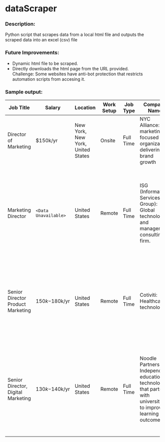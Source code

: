 # dataScraper
### Description:
Python script that scrapes data from a local html file and outputs the scraped data into an excel (csv) file <br>

### Future Improvements:
* Dynamic html file to be scraped.
* Directly downloads the html page from the URL provided. <br>
  Challenge: Some websites have anti-bot protection that restricts automation scripts from accesing it.

### Sample output:

| Job Title                         | Salary           | Location                                      | Work Setup | Job Type  | Company Name                                                                 | Qualifications                                                                                                                                                                                                                                      | Tools                                                                                                        |
|-----------------------------------|------------------|-----------------------------------------------|-------------|------------|------------------------------------------------------------------------------|------------------------------------------------------------------------------------------------------------------------------------------------------------------------------------------------------------------------------------------------------|--------------------------------------------------------------------------------------------------------------|
| Director of Marketing             | $150k/yr         | New York, New York, United States             | Onsite      | Full Time  | NYC Alliance: A marketing-focused organization delivering brand growth       | `<Data Unavailable>`                                                                                                                                                                                                                                | `<Data Unavailable>`                                                                                         |
| Marketing Director                | `<Data Unavailable>` | United States                                | Remote      | Full Time  | ISG (Information Services Group): Global technology and management consulting firm. | 5+ YOE Lead B2B marketing with AI-centric strategies; remote with travel; 5+ years in marketing at a large firm; strong storytelling, PM, stakeholder mgmt; Bachelor’s in marketing or communications.                                                | Marketing automation, Analytics tools, AI-based tools                                                        |
| Senior Director Product Marketing | $150k-$180k/yr   | United States                                | Remote      | Full Time  | Cotiviti: Healthcare technology.                                             | 7+ YOE Senior Director of Product Marketing with 7+ years in healthcare marketing, strategic planning, market research, messaging, and content leadership.                                                                                           | Marketing automation, Content management, Salesforce, Adobe Creative Suite, Google Analytics                 |
| Senior Director, Digital Marketing | $130k-$140k/yr  | United States                                | Remote      | Full Time  | Noodle Partners: Independent education technology that partners with universities to improve learning outcomes. | 8+ YOE 5+ Mgmt 8+ years digital marketing, 5+ in leadership; Bachelor’s degree or equivalent; proven leadership; hands-on paid media expertise; higher education marketing preferred.                                                               | Google Ads, Meta (Facebook), LinkedIn, YouTube, Programmatic Advertising, Affiliate Marketing, Marketing Analytics |

<br><br>
